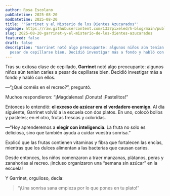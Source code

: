 ```yaml
---
author: Rosa Escolano
pubDatetime: 2025-08-20
modDatetime: 2025-08-20
title: '"Garrinet y el Misterio de los Dientes Azucarados"'
ogImage: https://raw.githubusercontent.com/1337pixeled/h-blog/main/public/assets/garrinet4.webp
slug: 2025-08-20-garrinet-y-el-misterio-de-los-dientes-azucarados
featured: false
draft: false
description: "Garrinet notó algo preocupante: algunos niños aún tenían caries a
  pesar de cepillarse bien. Decidió investigar más a fondo y habló con ellos."
---
```

Tras su exitosa clase de cepillado, **Garrinet** notó algo preocupante: algunos niños aún tenían caries a pesar de cepillarse bien. Decidió investigar más a fondo y habló con ellos.

—“¿Qué coméis en el recreo?”, preguntó.

Muchos respondieron: “¡Magdalenas! ¡Donuts! ¡Pastelitos!”

Entonces lo entendió: **el exceso de azúcar era el verdadero enemigo**. Al día siguiente, Garrinet volvió a la escuela con dos platos. En uno, colocó bollos y pasteles; en el otro, frutas frescas y coloridas.

—“Hoy aprenderemos a **elegir con inteligencia**. La fruta no solo es deliciosa, sino que también ayuda a cuidar vuestra sonrisa.”

Explicó que las frutas contienen vitaminas y fibra que fortalecen las encías, mientras que los dulces alimentan a las bacterias que causan caries.

Desde entonces, los niños comenzaron a traer manzanas, plátanos, peras y zanahorias al recreo. ¡Incluso organizaron una “semana sin azúcar” en la escuela!

Y Garrinet, orgulloso, decía:

> “¡Una sonrisa sana empieza por lo que pones en tu plato!”